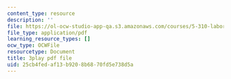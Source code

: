 ```yaml
---
content_type: resource
description: ''
file: https://ol-ocw-studio-app-qa.s3.amazonaws.com/courses/5-310-laboratory-chemistry-fall-2019/25cb4fedaf13b9208b6870fd5e738d5a_sukzgrxfSx8.pdf
file_type: application/pdf
learning_resource_types: []
ocw_type: OCWFile
resourcetype: Document
title: 3play pdf file
uid: 25cb4fed-af13-b920-8b68-70fd5e738d5a
---
```

